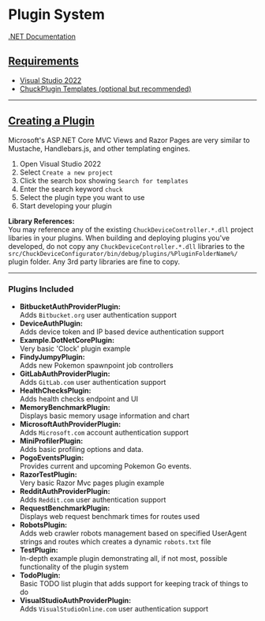 # Plugin System  

[.NET Documentation](https://learn.microsoft.com/en-us/dotnet/?view=aspnetcore-7.0)

## <u>Requirements</u>  
- [Visual Studio 2022](https://visualstudio.microsoft.com/vs/)  
- [ChuckPlugin Templates (optional but recommended)](./project-templates.md)  

<hr>

## <u>Creating a Plugin</u>  
Microsoft's ASP.NET Core MVC Views and Razor Pages are very similar to Mustache, Handlebars.js, and other templating engines.  
1. Open Visual Studio 2022  
1. Select `Create a new project`  
1. Click the search box showing `Search for templates`  
1. Enter the search keyword `chuck`  
1. Select the plugin type you want to use  
1. Start developing your plugin  


**Library References:**  
You may reference any of the existing `ChuckDeviceController.*.dll` project libaries in your plugins. When building and deploying plugins you've developed, do not copy any `ChuckDeviceController.*.dll` libraries to the `src/ChuckDeviceConfigurator/bin/debug/plugins/%PluginFolderName%/` plugin folder. Any 3rd party libraries are fine to copy.

<hr>

### Plugins Included  
- **BitbucketAuthProviderPlugin:**  
Adds `Bitbucket.org` user authentication support    
- **DeviceAuthPlugin:**  
Adds device token and IP based device authentication support
- **Example.DotNetCorePlugin:**  
Very basic 'Clock' plugin example  
- **FindyJumpyPlugin:**  
Adds new Pokemon spawnpoint job controllers  
- **GitLabAuthProviderPlugin:**  
Adds `GitLab.com` user authentication support  
- **HealthChecksPlugin:**  
Adds health checks endpoint and UI  
- **MemoryBenchmarkPlugin:**  
Displays basic memory usage information and chart  
- **MicrosoftAuthProviderPlugin:**  
Adds `Microsoft.com` account authentication support
- **MiniProfilerPlugin:**  
Adds basic profiling options and data.  
- **PogoEventsPlugin:**  
Provides current and upcoming Pokemon Go events.  
- **RazorTestPlugin:**  
Very basic Razor Mvc pages plugin example  
- **RedditAuthProviderPlugin:**  
Adds `Reddit.com` user authentication support  
- **RequestBenchmarkPlugin:**  
Displays web request benchmark times for routes used  
- **RobotsPlugin:**  
Adds web crawler robots management based on specified UserAgent strings and routes which creates a dynamic `robots.txt` file  
- **TestPlugin:**  
In-depth example plugin demonstrating all, if not most, possible functionality of the plugin system  
- **TodoPlugin:**  
Basic TODO list plugin that adds support for keeping track of things to do  
- **VisualStudioAuthProviderPlugin:**  
Adds `VisualStudioOnline.com` user authentication support  